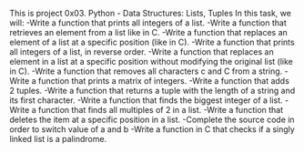 This is project 0x03. Python - Data Structures: Lists, Tuples
In this task, we will:
-Write a function that prints all integers of a list.
-Write a function that retrieves an element from a list like in C.
-Write a function that replaces an element of a list at a specific position (like in C).
-Write a function that prints all integers of a list, in reverse order.
-Write a function that replaces an element in a list at a specific position without modifying the original list (like in C).
-Write a function that removes all characters c and C from a string.
-Write a function that prints a matrix of integers.
-Write a function that adds 2 tuples.
-Write a function that returns a tuple with the length of a string and its first character.
-Write a function that finds the biggest integer of a list.
-Write a function that finds all multiples of 2 in a list.
-Write a function that deletes the item at a specific position in a list.
-Complete the source code in order to switch value of a and b
-Write a function in C that checks if a singly linked list is a palindrome.
